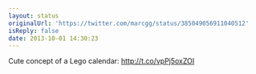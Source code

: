 ```yaml
---
layout: status
originalUrl: 'https://twitter.com/marcgg/status/385049056911040512'
isReply: false
date: 2013-10-01 14:30:23
---
```


Cute concept of a Lego calendar: http://t.co/vpPj5oxZOI
